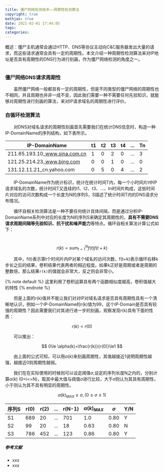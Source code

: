 ```yaml
---
title: 僵尸网络检测技术——周期性检测算法
copyright: true
mathjax: true
date: 2021-02-01 17:44:05
tags:
categories:
---
```


概述：僵尸主机通常会通过HTTP、DNS等协议主动向C&C服务器发出大量的请求，而这些请求通常会具有一定的周期性。本文介绍一种周期性检测算法来对IP地址是否具有周期性的DNS行为进行刻画，作为僵尸网络检测的角度之一。

![]()

<!--more-->

### 僵尸网络DNS请求周期性



&emsp;&emsp;虽然僵尸网络一般都具有一定的周期性，但是不同类型的僵尸网络的周期性也不相同，并且周期也并非一成不变，因此我们需要一种不需要任何先验知识，就能够对周期性进行刻画的算法，来对IP请求域名的周期性进行评价。

### 自循环检测算法

&emsp;&emsp;对DNS对域名请求的周期性刻画首先需要我们在统计DNS信息时，构造一种IP-DomainName的序列结构，如下表所示。

| IP-DomainName                 | t1   | t2   | t3   | t4   | ...  | Tn   |
| ----------------------------- | ---- | ---- | ---- | ---- | ---- | ---- |
| 211.65.193.10_www.sina.com.cn | 1    | 0    | 2    | 0    | ...  | 3    |
| 121.25.214.23_www.bing.com    | 0    | 0    | 1    | 0    | ...  | 0    |
| 131.12.11.21_cn.yahoo.com     | 0    | 5    | 0    | 4    | ...  | 2    |

&emsp;&emsp;IP-DomainName作为统计标识，统计在统计时间T内，每一个小时间片t中IP请求域名的次数，统计时间T又连续的t1、t2、t3、...、tn时间片构成，这些时间片对应的访问次数构成一个长度为N的序列S，S描述了统计时间T内的DNS请求分布情况。

&emsp;&emsp;循环自相关检测算法是一种不要任何统计具体间隔，而是通过分析IP-DomainName系列中对应的长度为N的序列S来确定其周期性的，**具有不需要DNS请求周期间隔等先验知识、抗干扰和噪声能力**等特点。循环自相关算法计算公式如下：

​						$$ r(k) = sum_{t=1}^{N}f(t)f(t+k) $$

&emsp;&emsp;其中，f(t)表示第t个时间片内IP对某个域名的访问次数，f(t+k)表示循环右移k步长之后的结果，卷积结果代表两者的相近程度。如果k正好是周期或者是周期的整数倍，那么结果`r(k)`的值就会非常大，反之则会非常小。

{% note  default %}
这里利用了卷积运算具有两个函数相似度越高，卷积值越大的特性
{% endnote %}

&emsp;&emsp;但是上面的r(k)值并不能让我们对对IP对域名请求是否具有周期性具有一个清晰地认识，例如一个IP-DomainName的r(k)值为99，这个IP-Domain是否具有较强的周期性？因此需要我们对其进行进一步的刻画，观察发现r(k)具有下面的性质：

$$ r(k)<r(0)$$

&emsp;&emsp;可以推出：

$$ 0\le \alpha(k)=\frac{r(k)}{r(0)}\le1 $$

&emsp;&emsp;由上面的公式可知，可以用$\alpha(k)$来刻画周期性，其值越接近1说明周期性越强，越接近0则周期性越弱。

&emsp;&emsp;我们在在实际使用的时候则可以设定阈值$\sigma$,设定的序列长度N之内的，分别计算$\alpha(k)$  (0<i<=N)，取其中最大值与阈值$\sigma$进行比较，大于$\sigma$则认为其具有周期性，小于则认为其不具有明显的周期性。

$$ \alpha(k)_{MAX}\ge \sigma, (0\le\sigma\le 1)$$  

| 序列S | r(0) | r(2) | ...  | r(N-1) | $\alpha(k)_{MAX}$ | $\sigma$ | Y/N  |
| ----- | ---- | ---- | ---- | ------ | ----------------- | -------- | ---- |
| S1    | 689  | 20   | ...  | 701    | 1.0               | 0.80     | Y    |
| S2    | 99   | 20   | ...  | 18     | 0.63              | 0.80     | N    |
| S3    | 786  | 452  | ...  | 123    | 0.86              | 0.80     | Y    |









##### 参考文献

- xxx
- xxx